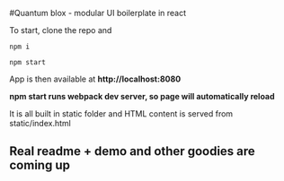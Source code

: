 #Quantum blox - modular UI boilerplate in react

To start, clone the repo and
```
npm i 

npm start
```
App is then available at **http://localhost:8080**

**npm start runs webpack dev server, so page will automatically reload**

It is all built in static folder and HTML content is served from static/index.html

## Real readme + demo and other goodies are coming up
